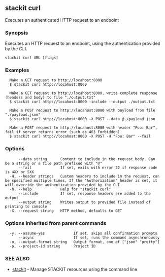 ## stackit curl

Executes an authenticated HTTP request to an endpoint

### Synopsis

Executes an HTTP request to an endpoint, using the authentication provided by the CLI.

```
stackit curl URL [flags]
```

### Examples

```
  Make a GET request to http://locahost:8000
  $ stackit curl http://locahost:8000

  Make a GET request to http://locahost:8000, write complete response (headers and body) to file "./output.txt"
  $ stackit curl http://locahost:8000 -include --output ./output.txt

  Make a POST request to http://locahost:8000 with payload from file "./payload.json"
  $ stackit curl http://locahost:8000 -X POST --data @./payload.json

  Make a POST request to http://locahost:8000 with header "Foo: Bar", fail if server returns error (such as 403 Forbidden)
  $ stackit curl http://locahost:8000 -X POST -H "Foo: Bar" --fail
```

### Options

```
      --data string      Content to include in the request body. Can be a string or a file path prefixed with "@"
      --fail             If set, exits with error 22 if response code is 4XX or 5XX
  -H, --header strings   Custom headers to include in the request, can be specified multiple times. If the "Authorization" header is set, it will override the authentication provided by the CLI
  -h, --help             Help for "stackit curl"
      --include          If set, response headers are added to the output
      --output string    Writes output to provided file instead of printing to console
  -X, --request string   HTTP method, defaults to GET
```

### Options inherited from parent commands

```
  -y, --assume-yes             If set, skips all confirmation prompts
      --async                  If set, runs the command asynchronously
  -o, --output-format string   Output format, one of ["json" "pretty"]
  -p, --project-id string      Project ID
```

### SEE ALSO

* [stackit](./stackit.md)	 - Manage STACKIT resources using the command line

